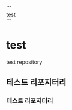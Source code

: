 <link href="./test/style.css" rel="stylesheet"/>
```
<div class="test">
  test
</div>
```


# test


test repository
## 테스트 리포지터리
### 테스트 리포지터리
